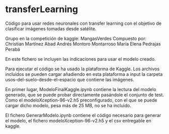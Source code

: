 # transferLearning
Código para usar redes neuronales con transfer learning con el objetivo de clasificar imágenes tomadas desde satélite.


Grupo en la competición de kaggle: MangasVerdes
Compuesto por:
	Christian Martínez Abad
	Andrés Montoro Montarroso
	María Elena Pedrajas Perabá

En este fichero se incluyen las indicaciones para usar el modelo creado.

Para ejecutar el código se ha usado la plataforma de Kaggle. 
Los archivos incluidos se pueden cargar añadiendo en esta plataforma a input la carpeta usos-del-suelo-desde-el-espacio que contiene las imágenes.

En primer lugar, ModeloFinalKaggle.ipynb contiene la lectura del modelo generado, que se puede probar directamente pasándole el conjunto de test.
Como el modeloXception-96-v2.h5 preconfigurado, con el que se puede cargar dicho modelo, pesa más de 25 MB, no se ha incluido.

El fichero GenerarModelo.ipynb contiene el código necesario para generar el modelo, el fichero modeloXception-96-v2.h5 y el csv entregable en kaggle.

